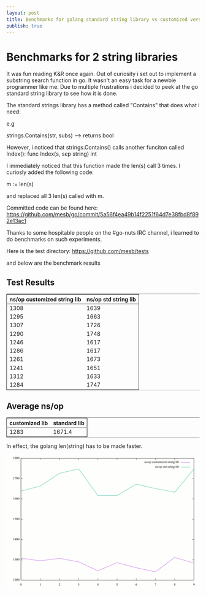 ```yaml
---
layout: post
title: Benchmarks for golang standard string library vs customized version
publish: true
---
```



# Benchmarks for 2 string libraries<a id="sec-1" name="sec-1"></a>

It was fun reading K&R once again. Out of curiosity i set out to
implement a substring search function in go. It wasn't an easy task for a
newbie programmer like me. Due to multiple frustrations i decided to
peek at the go standard string library to see how it is done. 

The standard strings library has a method called "Contains" that does what i need:

e.g

strings.Contains(str, subs) &#x2013;> returns bool

However, i noticed that strings.Contains() calls another funciton
called Index(): 
     func Index(s, sep string) int

I immediately noticed that this function made the len(s) call 3
times. I curiosly added the following code:

m := len(s)

and replaced all 3 len(s) called with m.

Committed code can be found here:
<https://github.com/mesb/go/commit/5a56f4ea49b14f2251f64d7e38fbd8f892e13ac1>

Thanks to some hospitable people on the #go-nuts IRC channel, i
learned to do benchmarks on such experiments.

Here is the test directory:
<https://github.com/mesb/tests>

and below are the benchmark results

## Test Results<a id="sec-1-1" name="sec-1-1"></a>

<table border="2" cellspacing="0" cellpadding="6" rules="groups" frame="hsides">


<colgroup>
<col  class="right" />

<col  class="right" />
</colgroup>
<thead>
<tr>
<th scope="col" class="right">ns/op customized string lib</th>
<th scope="col" class="right">ns/op std string lib</th>
</tr>
</thead>

<tbody>
<tr>
<td class="right">1308</td>
<td class="right">1639</td>
</tr>


<tr>
<td class="right">1295</td>
<td class="right">1663</td>
</tr>


<tr>
<td class="right">1307</td>
<td class="right">1726</td>
</tr>


<tr>
<td class="right">1290</td>
<td class="right">1748</td>
</tr>


<tr>
<td class="right">1246</td>
<td class="right">1617</td>
</tr>


<tr>
<td class="right">1286</td>
<td class="right">1617</td>
</tr>


<tr>
<td class="right">1261</td>
<td class="right">1673</td>
</tr>


<tr>
<td class="right">1241</td>
<td class="right">1651</td>
</tr>


<tr>
<td class="right">1312</td>
<td class="right">1633</td>
</tr>


<tr>
<td class="right">1284</td>
<td class="right">1747</td>
</tr>
</tbody>
</table>

## Average ns/op<a id="sec-1-2" name="sec-1-2"></a>

<table border="2" cellspacing="0" cellpadding="6" rules="groups" frame="hsides">


<colgroup>
<col  class="right" />

<col  class="right" />
</colgroup>
<thead>
<tr>
<th scope="col" class="right">customized lib</th>
<th scope="col" class="right">standard lib</th>
</tr>
</thead>

<tbody>
<tr>
<td class="right">1283</td>
<td class="right">1671.4</td>
</tr>
</tbody>
</table>

In effect, the golang len(string) has to be made faster.

![img](./images/benchmarks.gif "Benchmarks for custmoized string liv vs the go standard string library")
